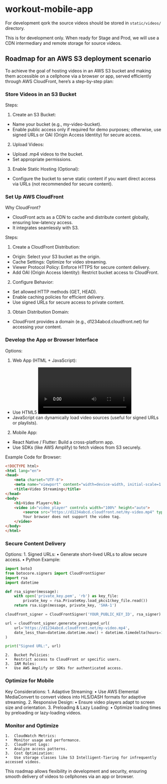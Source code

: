 # workout-mobile-app

For development qork the source videos should be stored in `static/videos/` directory.

This is for development only. When ready for Stage and Prod, we will use a CDN intermediary and remote storage for source videos. 

## Roadmap for an AWS S3 deployment scenario
To achieve the goal of hosting videos in an AWS S3 bucket and making them accessible on a cellphone via a browser or app, served efficiently through AWS CloudFront, here’s a step-by-step plan:

### Store Videos in an S3 Bucket

Steps:

1.	Create an S3 Bucket:
- Name your bucket (e.g., my-video-bucket).
- Enable public access only if required for demo purposes; otherwise, use signed URLs or OAI (Origin Access Identity) for secure access.
2.	Upload Videos:
- Upload .mp4 videos to the bucket.
- Set appropriate permissions.
3.	Enable Static Hosting (Optional):
- Configure the bucket to serve static content if you want direct access via URLs (not recommended for secure content).

### Set Up AWS CloudFront

Why CloudFront?
- CloudFront acts as a CDN to cache and distribute content globally, ensuring low-latency access.
- It integrates seamlessly with S3.

Steps:

1.	Create a CloudFront Distribution:
- Origin: Select your S3 bucket as the origin.
- Cache Settings: Optimize for video streaming.
- Viewer Protocol Policy: Enforce HTTPS for secure content delivery.
- Add OAI (Origin Access Identity): Restrict bucket access to CloudFront.
2.	Configure Behavior:
- Set allowed HTTP methods (GET, HEAD).
- Enable caching policies for efficient delivery.
- Use signed URLs for secure access to private content.
3.	Obtain Distribution Domain:
- CloudFront provides a domain (e.g., d1234abcd.cloudfront.net) for accessing your content.

### Develop the App or Browser Interface

Options:
1.	Web App (HTML + JavaScript):
- Use HTML5 <video> for video playback.
- JavaScript can dynamically load video sources (useful for signed URLs or playlists).
2.	Mobile App:
- React Native / Flutter: Build a cross-platform app.
- Use SDKs (like AWS Amplify) to fetch videos from S3 securely.

Example Code for Browser:
```html
<!DOCTYPE html>
<html lang="en">
<head>
    <meta charset="UTF-8">
    <meta name="viewport" content="width=device-width, initial-scale=1.0">
    <title>Video Streaming</title>
</head>
<body>
    <h1>Video Player</h1>
    <video id="video_player" controls width="100%" height="auto">
        <source src="https://d1234abcd.cloudfront.net/my-video.mp4" type="video/mp4">
        Your browser does not support the video tag.
    </video>
</body>
</html>
```

### Secure Content Delivery

Options:
	1.	Signed URLs:
	•	Generate short-lived URLs to allow secure access.
	•	Python Example:
```python
import boto3
from botocore.signers import CloudFrontSigner
import rsa
import datetime

def rsa_signer(message):
    with open('private_key.pem', 'rb') as key_file:
        private_key = rsa.PrivateKey.load_pkcs1(key_file.read())
    return rsa.sign(message, private_key, 'SHA-1')

cloudfront_signer = CloudFrontSigner('YOUR_PUBLIC_KEY_ID', rsa_signer)

url = cloudfront_signer.generate_presigned_url(
    url='https://d1234abcd.cloudfront.net/my-video.mp4',
    date_less_than=datetime.datetime.now() + datetime.timedelta(hours=1)
)

print("Signed URL:", url)
```
    2.	Bucket Policies:
	•	Restrict access to CloudFront or specific users.
	3.	IAM Roles:
	•	Use AWS Amplify or SDKs for authenticated access.

### Optimize for Mobile

Key Considerations:
	1.	Adaptive Streaming:
	•	Use AWS Elemental MediaConvert to convert videos into HLS/DASH formats for adaptive streaming.
	2.	Responsive Design:
	•	Ensure video players adapt to screen size and orientation.
	3.	Preloading & Lazy Loading:
	•	Optimize loading times by preloading or lazy-loading videos.

### Monitor and Optimize
	1.	CloudWatch Metrics:
	•	Monitor usage and performance.
	2.	CloudFront Logs:
	•	Analyze access patterns.
	3.	Cost Optimization:
	•	Use storage classes like S3 Intelligent-Tiering for infrequently accessed videos.

This roadmap allows flexibility in development and security, ensuring smooth delivery of videos to cellphones via an app or browser.